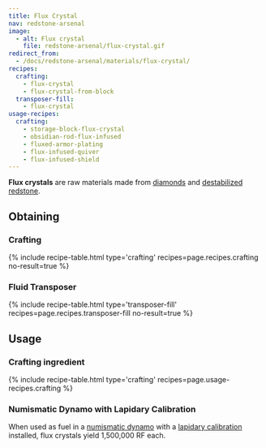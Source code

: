```yaml
---
title: Flux Crystal
nav: redstone-arsenal
image:
  - alt: Flux crystal
    file: redstone-arsenal/flux-crystal.gif
redirect_from:
  - /docs/redstone-arsenal/materials/flux-crystal/
recipes:
  crafting:
    - flux-crystal
    - flux-crystal-from-block
  transposer-fill:
    - flux-crystal
usage-recipes:
  crafting:
    - storage-block-flux-crystal
    - obsidian-rod-flux-infused
    - fluxed-armor-plating
    - flux-infused-quiver
    - flux-infused-shield
---
```


**Flux crystals** are raw materials made from
[diamonds](https://minecraft.gamepedia.com/Diamond) and [destabilized
redstone](/docs/destabilized-redstone/).


Obtaining
---------

### Crafting
{% include recipe-table.html type='crafting' recipes=page.recipes.crafting no-result=true %}

### Fluid Transposer
{% include recipe-table.html type='transposer-fill' recipes=page.recipes.transposer-fill no-result=true %}


Usage
-----

### Crafting ingredient
{% include recipe-table.html type='crafting' recipes=page.usage-recipes.crafting %}

### Numismatic Dynamo with Lapidary Calibration
When used as fuel in a [numismatic dynamo](/docs/numismatic-dynamo/) with a
[lapidary calibration](/docs/augment-lapidary-calibration/) installed, flux
crystals yield 1,500,000 RF each.

